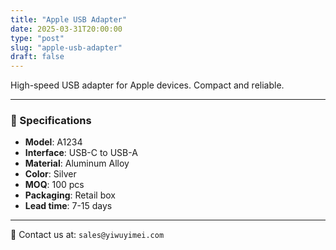 ```yaml
---
title: "Apple USB Adapter"
date: 2025-03-31T20:00:00
type: "post"
slug: "apple-usb-adapter"
draft: false
---
```




High-speed USB adapter for Apple devices. Compact and reliable.

---

### 🔧 Specifications

- **Model**: A1234  
- **Interface**: USB-C to USB-A  
- **Material**: Aluminum Alloy  
- **Color**: Silver  
- **MOQ**: 100 pcs  
- **Packaging**: Retail box  
- **Lead time**: 7-15 days

---

📩 Contact us at: `sales@yiwuyimei.com`
